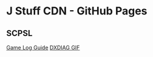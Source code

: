# J Stuff CDN - GitHub Pages


## SCPSL

[Game Log Guide](https://cdn.j-stuff.net/SCPSL/SCPSL_Game_Log_Guide.mp4)
[DXDIAG GIF](https://cdn.j-stuff.net/SCPSL/dxdiag.gif)